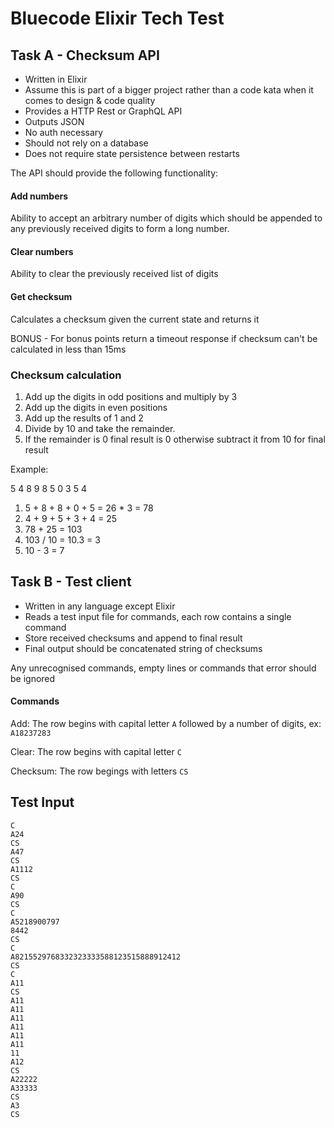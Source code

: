 # Bluecode Elixir Tech Test

## Task A - Checksum API

- Written in Elixir
- Assume this is part of a bigger project rather than a code kata when it comes to design & code quality
- Provides a HTTP Rest or GraphQL API
- Outputs JSON
- No auth necessary
- Should not rely on a database
- Does not require state persistence between restarts

The API should provide the following functionality:

#### Add numbers

Ability to accept an arbitrary number of digits which should be appended to any previously received digits to form a long number.

#### Clear numbers

Ability to clear the previously received list of digits

#### Get checksum

Calculates a checksum given the current state and returns it

BONUS - For bonus points return a timeout response if checksum can't be calculated in less than 15ms

### Checksum calculation

1. Add up the digits in odd positions and multiply by 3
2. Add up the digits in even positions
3. Add up the results of 1 and 2
4. Divide by 10 and take the remainder.
5. If the remainder is 0 final result is 0 otherwise subtract it from 10 for final result

Example:

5 4 8 9 8 5 0 3 5 4

1. 5 + 8 + 8 + 0 + 5 = 26 * 3 = 78
2. 4 + 9 + 5 + 3 + 4 = 25
3. 78 + 25 = 103
4. 103 / 10 = 10.3 = 3
5. 10 - 3 = 7

## Task B - Test client

- Written in any language except Elixir
- Reads a test input file for commands, each row contains a single command
- Store received checksums and append to final result
- Final output should be concatenated string of checksums

Any unrecognised commands, empty lines or commands that error should be ignored

#### Commands

Add: The row begins with capital letter `A` followed by a number of digits, ex: `A18237283`

Clear: The row begins with capital letter `C`

Checksum: The row begings with letters `CS`

## Test Input

```
C
A24
CS
A47
CS
A1112
CS
C
A90
CS
C
A5218900797
8442
CS
C
A8215529768332323333588123515888912412
CS
C
A11
CS
A11
A11
A11
A11
A11
A11
11
A12
CS
A22222
A33333
CS
A3
CS
```
